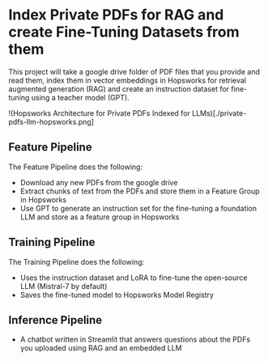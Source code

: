 # Index Private PDFs for RAG and create Fine-Tuning Datasets from them

This project will take a google drive folder of PDF files that you provide and read them, index them in vector embeddings in Hopsworks for retrieval augmented generation (RAG) and create an instruction dataset for fine-tuning using a teacher model (GPT).


!(Hopsworks Architecture for Private PDFs Indexed for LLMs)[./private-pdfs-llm-hopsworks.png]

## Feature Pipeline
The Feature Pipeline does the following:

 * Download any new PDFs from the google drive
 * Extract chunks of text from the PDFs and store them in a Feature Group in Hopsworks
 * Use GPT to generate an instruction set for the fine-tuning  a foundation LLM and store as a feature group in Hopsworks

## Training Pipeline
The Training Pipeline does the following:

 * Uses the instruction dataset and LoRA to fine-tune the open-source LLM (Mistral-7 by default) 
 * Saves the fine-tuned model to Hopsworks Model Registry

## Inference Pipeline
* A chatbot written in Streamlit that answers questions about the PDFs you uploaded using RAG and an embedded LLM 
